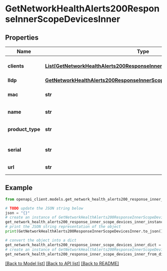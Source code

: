 # GetNetworkHealthAlerts200ResponseInnerScopeDevicesInner


## Properties

Name | Type | Description | Notes
------------ | ------------- | ------------- | -------------
**clients** | [**List[GetNetworkHealthAlerts200ResponseInnerScopeDevicesInnerClientsInner]**](GetNetworkHealthAlerts200ResponseInnerScopeDevicesInnerClientsInner.md) | Clients related to the device | [optional] 
**lldp** | [**GetNetworkHealthAlerts200ResponseInnerScopeDevicesInnerLldp**](GetNetworkHealthAlerts200ResponseInnerScopeDevicesInnerLldp.md) |  | [optional] 
**mac** | **str** | The mac address of the device | [optional] 
**name** | **str** | Name of the device | [optional] 
**product_type** | **str** | Product type of the device | [optional] 
**serial** | **str** | Serial number of the device | [optional] 
**url** | **str** | URL to the device | [optional] 

## Example

```python
from openapi_client.models.get_network_health_alerts200_response_inner_scope_devices_inner import GetNetworkHealthAlerts200ResponseInnerScopeDevicesInner

# TODO update the JSON string below
json = "{}"
# create an instance of GetNetworkHealthAlerts200ResponseInnerScopeDevicesInner from a JSON string
get_network_health_alerts200_response_inner_scope_devices_inner_instance = GetNetworkHealthAlerts200ResponseInnerScopeDevicesInner.from_json(json)
# print the JSON string representation of the object
print(GetNetworkHealthAlerts200ResponseInnerScopeDevicesInner.to_json())

# convert the object into a dict
get_network_health_alerts200_response_inner_scope_devices_inner_dict = get_network_health_alerts200_response_inner_scope_devices_inner_instance.to_dict()
# create an instance of GetNetworkHealthAlerts200ResponseInnerScopeDevicesInner from a dict
get_network_health_alerts200_response_inner_scope_devices_inner_from_dict = GetNetworkHealthAlerts200ResponseInnerScopeDevicesInner.from_dict(get_network_health_alerts200_response_inner_scope_devices_inner_dict)
```
[[Back to Model list]](../README.md#documentation-for-models) [[Back to API list]](../README.md#documentation-for-api-endpoints) [[Back to README]](../README.md)


